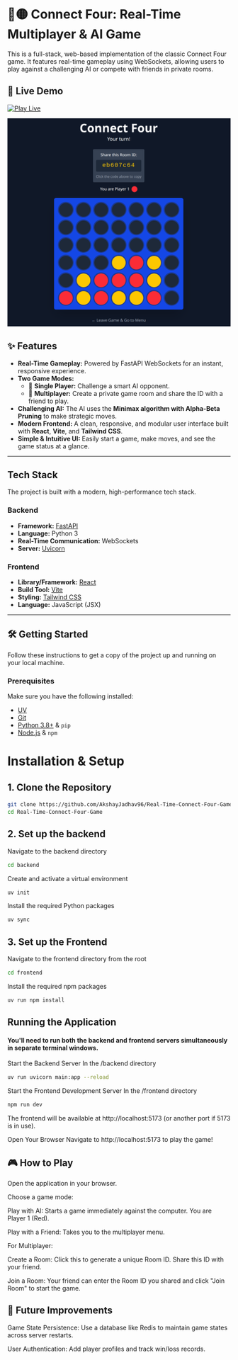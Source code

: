 # 🔴🟡 Connect Four: Real-Time Multiplayer & AI Game

This is a full-stack, web-based implementation of the classic Connect Four game. It features real-time gameplay using WebSockets, allowing users to play against a challenging AI or compete with friends in private rooms.

## 🚀 Live Demo

[![Play Live](https://img.shields.io/badge/Play-Live-brightgreen?style=for-the-badge)](https://connect-four-game-z1rn.onrender.com/)

*![Alt text](game_image.png)*

## ✨ Features

* **Real-Time Gameplay:** Powered by FastAPI WebSockets for an instant, responsive experience.
* **Two Game Modes:**
    * 👤 **Single Player:** Challenge a smart AI opponent.
    * 👥 **Multiplayer:** Create a private game room and share the ID with a friend to play.
* **Challenging AI:** The AI uses the **Minimax algorithm with Alpha-Beta Pruning** to make strategic moves.
* **Modern Frontend:** A clean, responsive, and modular user interface built with **React**, **Vite**, and **Tailwind CSS**.
* **Simple & Intuitive UI:** Easily start a game, make moves, and see the game status at a glance.

---

## Tech Stack

The project is built with a modern, high-performance tech stack.

### Backend
* **Framework:** [FastAPI](https://fastapi.tiangolo.com/)
* **Language:** Python 3
* **Real-Time Communication:** WebSockets
* **Server:** [Uvicorn](https://www.uvicorn.org/)

### Frontend
* **Library/Framework:** [React](https://reactjs.org/)
* **Build Tool:** [Vite](https://vitejs.dev/)
* **Styling:** [Tailwind CSS](https://tailwindcss.com/)
* **Language:** JavaScript (JSX)

---

## 🛠️ Getting Started

Follow these instructions to get a copy of the project up and running on your local machine.

### Prerequisites

Make sure you have the following installed:
* [UV](https://docs.astral.sh/uv/)
* [Git](https://git-scm.com/)
* [Python 3.8+](https://www.python.org/downloads/) & `pip`
* [Node.js](https://nodejs.org/en/) & `npm`

# Installation & Setup

## 1. Clone the Repository
```bash
git clone https://github.com/AkshayJadhav96/Real-Time-Connect-Four-Game.git
cd Real-Time-Connect-Four-Game
```

## 2. Set up the backend

Navigate to the backend directory
```bash
cd backend
```

Create and activate a virtual environment
```bash
uv init
```

Install the required Python packages
```bash
uv sync
```

## 3. Set up the Frontend
Navigate to the frontend directory from the root
```bash 
cd frontend
```

Install the required npm packages
```bash
uv run npm install
```

## Running the Application
#### You'll need to run both the backend and frontend servers simultaneously in separate terminal windows.

Start the Backend Server
In the /backend directory
```bash 
uv run uvicorn main:app --reload
```

Start the Frontend Development Server
In the /frontend directory
```bash
npm run dev
```

The frontend will be available at http://localhost:5173 (or another port if 5173 is in use).

Open Your Browser
Navigate to http://localhost:5173 to play the game!

## 🎮 How to Play
Open the application in your browser.

Choose a game mode:

Play with AI: Starts a game immediately against the computer. You are Player 1 (Red).

Play with a Friend: Takes you to the multiplayer menu.

For Multiplayer:

Create a Room: Click this to generate a unique Room ID. Share this ID with your friend.

Join a Room: Your friend can enter the Room ID you shared and click "Join Room" to start the game.

## 🔮 Future Improvements

Game State Persistence: Use a database like Redis to maintain game states across server restarts.

User Authentication: Add player profiles and track win/loss records.
